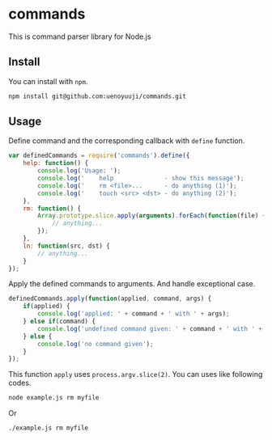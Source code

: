 commands
====================

This is command parser library for Node.js


Install
--------------------

You can install with `npm`.

```bash
npm install git@github.com:uenoyuuji/commands.git
```


Usage
--------------------

Define command and the corresponding callback with `define` function.

```JavaScript
var definedCommands = require('commands').define({
    help: function() {
        console.log('Usage: ');
        console.log('    help              - show this message');
        console.log('    rm <file>...      - do anything (1)');
        console.log('    touch <src> <dst> - do anything (2)');
    },
    rm: function() {
        Array.prototype.slice.apply(arguments).forEach(function(file) {
            // anything...
        });
    },
    ln: function(src, dst) {
        // anything...
    }
});
```

Apply the defined commands to arguments. And handle exceptional case.

```JavaScript
definedCommands.apply(function(applied, command, args) {
    if(applied) {
        console.log('applied: ' + command + ' with ' + args);
    } else if(command) {
        console.log('undefined command given: ' + command + ' with ' + args);
    } else {
        console.log('no command given');
    }
});
```

This function `apply` uses `process.argv.slice(2)`. You can uses like following codes.

```bash
node example.js rm myfile
```

Or

```bash
./example.js rm myfile
```
